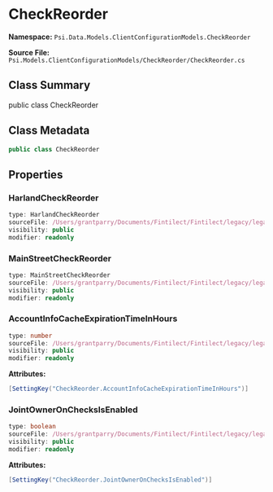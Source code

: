 # CheckReorder

**Namespace:** `Psi.Data.Models.ClientConfigurationModels.CheckReorder`

**Source File:** `Psi.Models.ClientConfigurationModels/CheckReorder/CheckReorder.cs`

## Class Summary

public class CheckReorder

## Class Metadata

```typescript
public class CheckReorder
```

## Properties

### HarlandCheckReorder

```typescript
type: HarlandCheckReorder
sourceFile: /Users/grantparry/Documents/Fintilect/Fintilect/legacy/legacy-apis/Psi.Models.ClientConfigurationModels/CheckReorder/CheckReorder.cs
visibility: public
modifier: readonly
```

### MainStreetCheckReorder

```typescript
type: MainStreetCheckReorder
sourceFile: /Users/grantparry/Documents/Fintilect/Fintilect/legacy/legacy-apis/Psi.Models.ClientConfigurationModels/CheckReorder/CheckReorder.cs
visibility: public
modifier: readonly
```

### AccountInfoCacheExpirationTimeInHours

```typescript
type: number
sourceFile: /Users/grantparry/Documents/Fintilect/Fintilect/legacy/legacy-apis/Psi.Models.ClientConfigurationModels/CheckReorder/CheckReorder.cs
visibility: public
modifier: readonly
```

**Attributes:**
```csharp
[SettingKey("CheckReorder.AccountInfoCacheExpirationTimeInHours")]
```

### JointOwnerOnChecksIsEnabled

```typescript
type: boolean
sourceFile: /Users/grantparry/Documents/Fintilect/Fintilect/legacy/legacy-apis/Psi.Models.ClientConfigurationModels/CheckReorder/CheckReorder.cs
visibility: public
modifier: readonly
```

**Attributes:**
```csharp
[SettingKey("CheckReorder.JointOwnerOnChecksIsEnabled")]
```
